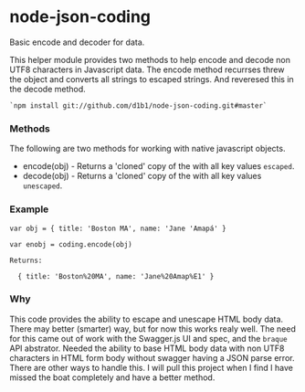node-json-coding
================

Basic encode and decoder for data.

This helper module provides two methods to help encode and decode non UTF8 characters in Javascript data. The encode method recurrses threw the object and converts all strings to escaped strings. And reveresed this in the decode method.

    `npm install git://github.com/d1b1/node-json-coding.git#master`

### Methods 
The following are two methods for working with native javascript objects.

* encode(obj) - Returns a 'cloned' copy of the with all key values `escaped`.
* decode(obj) - Returns a 'cloned' copy of the with all key values `unescaped`.

### Example

    var obj = { title: 'Boston MA', name: 'Jane 'Amapá' }

    var enobj = coding.encode(obj)

    Returns:

      { title: 'Boston%20MA', name: 'Jane%20Amap%E1' }

### Why
This code provides the ability to escape and unescape HTML body data. There may better (smarter) way, but for now this works realy well. The need for this came out of work with the Swagger.js UI and spec, and the `braque` API abstrator. Needed the ability to base HTML body data with non UTF8 characters in HTML form body without swagger having a JSON parse error. There are other ways to handle this. I will pull this project when I find I have missed the boat completely and have a better method.
